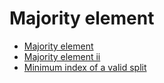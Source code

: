 
# <a id="majority-element">Majority element</a>
* [Majority element](../Solutions/M/majority-element)
* [Majority element ii](../Solutions/M/majority-element-ii)
* [Minimum index of a valid split](../Solutions/M/minimum-index-of-a-valid-split)
